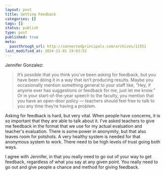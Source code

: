 ```yaml
---
layout: post
title: Getting Feedback
categories: []
tags: []
status: publish
type: post
published: true
meta:
  passthrough_url: http://connectedprincipals.com/archives/11551
last_modified_at: 2024-11-01 19:03:52
---
```


Jennifer Gonzalez:


>It’s possible that you think you’ve been asking for feedback, but you have been doing it in a way that isn’t producing results. Maybe you occasionally mention something general to your staff like, “Hey, if anyone ever has suggestions or feedback for me, just let me know.” Or in your start-of-the-year speech to the faculty, you mention that you have an open-door policy — teachers should feel free to talk to you any time they’re having a problem.



Asking for feedback is hard, but very vital. When people have concerns, it is so important that they are able to talk about it. I've asked teachers to give me feedback in the format that we use for my actual evaluation and teacher's evaluation. There is some power in anonymity, but that also leaves room for potshots.  A very healthy system is needed for that anonymous system to work. There need to be high levels of trust going both ways.


I agree with Jennifer, in that you really need to go out of your way to get feedback, regardless of what you say at any given point. You really need to go out and give people a chance and method for giving feedback.
